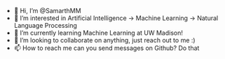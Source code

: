 - 👋 Hi, I’m @SamarthMM
- 👀 I’m interested in Artificial Intelligence -> Machine Learning -> Natural Language Processing
- 🌱 I’m currently learning Machine Learning at UW Madison!
- 💞️ I’m looking to collaborate on anything, just reach out to me :)
- 📫 How to reach me can you send messages on Github? Do that

<!---
SamarthMM/SamarthMM is a ✨ special ✨ repository because its `README.md` (this file) appears on your GitHub profile.
You can click the Preview link to take a look at your changes.
--->
